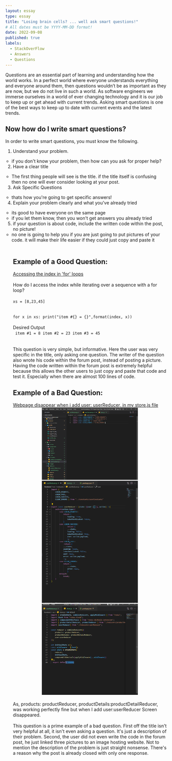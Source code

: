 ```yaml
---
layout: essay
type: essay
title: "Losing brain cells? ... well ask smart questions!"
# All dates must be YYYY-MM-DD format!
date: 2022-09-08
published: true
labels:
  - StackOverFlow
  - Answers
  - Questions
---
```


Questions are an essential part of learning and understanding how the world works. In a perfect world where everyone understands everything and everyone around them, then questions wouldn’t be as important as they are now, but we do not live in such a world. As software engineers we immerse ourselves in a world of ever changing technology and it is our job to keep up or get ahead  with current trends. Asking smart questions is one of the best ways to keep up to date with current events and the latest trends.

<h2>Now how do I write smart questions?</h2> 

In order to write smart questions, you must know the following.

<ol>
  <li>Understand your problem.</li>
    <ul style = "margin-left: -2em">
      <li>if you don't know your problem, then how can you ask for proper help?</li>
    </ul>
  <li>Have a clear title</li>
    <ul style = "margin-left: -2em">
    <li>The first thing people will see is the title. if the title itself is confusing then no one will ever consider looking at your post.</li>
    </ul>
  <li>Ask Specific Questions</li>
    <ul style = "margin-left: -2em">
    <li>thats how you're going to get specific answers!</li>
    </ul>
  <li>Explain your problem clearly and what you've already tried</li>
    <ul style = "margin-left: -2em">
    <li>its good to have everyone on the same page</li>
    <li>if you let them know, then you won't get answers you already tried</li>
    </ul>
  <li>if your question is about code, include the written code within the post, no picture!
    <ul style = "margin-left: -2em">
    <li>no one is going to help you if you are just going to put pictures of your code. it will make their life easier if they could just copy and paste it</li>
    </ul>

<br>  

<h2> Example of a Good Question: </h2>
<a href = "https://stackoverflow.com/questions/522563/accessing-the-index-in-for-loops"> Accessing the index in 'for' loops </a>
<br>
<br>
How do I access the index while iterating over a sequence with a for loop?
<br>
<code>
xs = [8,23,45]

for x in xs:
  print("item #{} = {}",format(index, x))
</code>
<br>
<br>
Desired Output
<br>
<code>
item #1 = 8
item #2 = 23
item #3 = 45
</code>
<br>
<br>
This question is very simple, but informative. Here the user was very specific in the title, only asking one question. The writer of the question also wrote his code within the forum post, instead of posting a picture. Having the code written within the forum post is extremely helpful because this allows the other users to just copy and paste that code and test it. Especially when there are almost 100 lines of code.
<br>
<h2> Example of a Bad Question: </h2>
<a href = "https://stackoverflow.com/questions/73654192/webpage-disappear-when-i-add-user-userreducer-in-my-store-js-file"> Webpage disappear when i add user: userReducer, in my store.js file </a>

<div align = "center">
  <img width="300px" src="../img/smartquestions/trash1.png" class="img-thumbnail" >
  <img width="300px" src="../img/smartquestions/trash2.png" class="img-thumbnail" >
  <img width="300px" src="../img/smartquestions/trash3.png" class="img-thumbnail" >
</div>
<br>
As, products: productReducer, productDetails:productDetailReducer, was working perfectly fine but when I add user:userReducer Screen disappeared.
<br>
<br>
This question is a prime example of a bad question. First off the title isn't very helpful at all, it isn't even asking a question. It's just a description of their problem. Second, the user did not even write the code in the forum post, he just linked three pictures to an image hosting website. Not to mention the description of the problem is just straight nonsense. There's a reason why the post is already closed with only one response.
